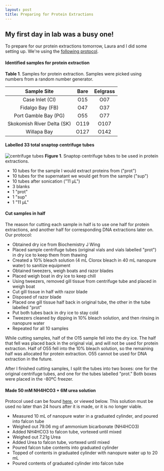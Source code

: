 ```yaml
---
layout: post
title: Preparing for Protein Extractions
---
```


## My first day in lab was a busy one!

To prepare for our protein extractions tomorrow, Laura and I did some setting up. We're using the [following protocol](https://github.com/sr320/LabDocs/blob/master/protocols/ProteinprepforMSMS.md).

#### **Identified samples for protein extraction**

**Table 1**. Samples for protein extraction. Samples were picked using numbers from a random number generator.

|       **Sample Site**      | **Bare** | **Eelgrass** |
|:--------------------------:|:--------:|:------------:|
|       Case Inlet (CI)      |    O15   |      O07     |
|      Fidalgo Bay (FB)      |    O47   |      O37     |
|    Port Gamble Bay (PG)    |    O55   |      O77     |
| Skokomish River Delta (SK) |   O119   |     O107     |
|         Willapa Bay        |   O127   |     O142     |

#### **Labelled 33 total snaptop centrifuge tubes**

![centrifuge tubes](https://raw.githubusercontent.com/yaaminiv/yaaminiv.github.io/master/images/centrifuge_tubes.JPG)
**Figure 1**. Snaptop centrifuge tubes to be used in protein extractions.

- 10 tubes for the sample I would extract proteins from ("prot")
- 10 tubes for the supernatant we would get from the sample ("sup")
- 10 tubes after sonication ("11 µL")
- 3 blanks
 - 1 "prot" 
 - 1 "sup" 
 - 1 "11 µL"

#### **Cut samples in half**
The reason for cutting each sample in half is to use one half for protein extractions, and another half for corresponding DNA extractions later on. Our protocol:

- Obtained dry ice from Biochemistry J Wing
- Placed sample centrifuge tubes (original vials and vials labelled "prot") in dry ice to keep them from thawing
- Created a 10% bleach solution (4 mL Clorox bleach in 40 mL nanopure water) to sanitize equipment
- Obtained tweezers, weigh boats and razor blades
- Placed weigh boat in dry ice to keep chill
- Using tweezers, removed gill tissue from centrifuge tube and placed in weigh boat
- Cut gill tissue in half with razor blade
- Disposed of razor blade
- Placed one gill tissue half back in original tube, the other in the tube labelled "prot"
- Put both tubes back in dry ice to stay cold
- Tweezers cleaned by dipping in 10% bleach solution, and then rinsing in nanopure water
- Repeated for all 10 samples

While cutting samples, half of the O15 sample fell into the dry ice. The half that fell  was placed back in the original vial, and will not be used for protein extraction. Half of O55 fell into the 10% bleach solution, so the remaining half was allocated for protein extraction. O55 cannot be used for DNA extraction in the future.

After I finished cutting samples, I split the tubes into two boxes: one for the original centrifuge tubes, and one for the tubes labelled "prot." Both boxes were placed in the -80ºC freezer.

#### **Made 50 mM NH4HCO3 + 6M urea solution**
Protocol used can be found [here](https://github.com/sr320/LabDocs/blob/master/protocols/ProteinprepforMSMS.md), or viewed below. This solution must be used no later than 24 hours after it is made, or it is no longer viable.

- Measured 10 mL of nanopure water in a graduated cylinder, and poured into falcon tube
- Weighed out 79.06 mg of ammonium bicarbonate (NH4HCO3)
- Added NH4HCO3 to falcon tube, vortexed until mixed
- Weighed out 7.21g Urea
- Added Urea to falcon tube, vortexed until mixed
- Poured falcon tube contents into graduated cylinder
- Topped of contents in graduated cylinder with nanopure water up to 20 mL
- Poured contents of graduated cylinder into falcon tube
